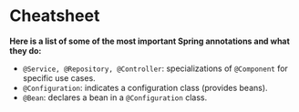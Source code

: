 # Cheatsheet
**Here is a list of some of the most important Spring annotations and what they do:**
- `@Service, @Repository, @Controller`: specializations of `@Component` for specific use cases.
- `@Configuration`: indicates a configuration class (provides beans).
- `@Bean`: declares a bean in a `@Configuration` class.